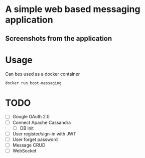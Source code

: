 # A simple web based messaging application

## Screenshots from the application

# Usage

Can bes used as a docker container

`docker run boot-messaging`

# TODO

- [ ] Google OAuth 2.0
- [ ] Connect Apache Cassandra
    - [ ] DB init
- [ ] User register/sign-in with JWT
- [ ] User forget password
- [ ] Message CRUD
- [ ] WebSocket 

